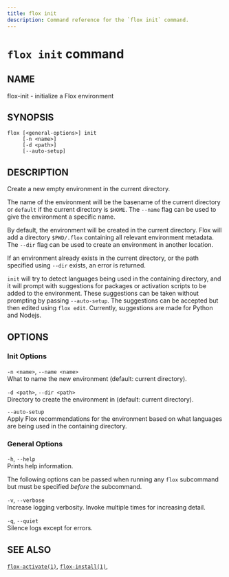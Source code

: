 ```yaml
---
title: flox init
description: Command reference for the `flox init` command.
---
```


# `flox init` command

## NAME

flox-init - initialize a Flox environment

## SYNOPSIS

    flox [<general-options>] init
         [-n <name>]
         [-d <path>]
         [--auto-setup]

## DESCRIPTION

Create a new empty environment in the current directory.

The name of the environment will be the basename of the current
directory or `default` if the current directory is `$HOME`. The `--name`
flag can be used to give the environment a specific name.

By default, the environment will be created in the current directory.
Flox will add a directory `$PWD/.flox` containing all relevant
environment metadata. The `--dir` flag can be used to create an
environment in another location.

If an environment already exists in the current directory, or the path
specified using `--dir` exists, an error is returned.

`init` will try to detect languages being used in the containing
directory, and it will prompt with suggestions for packages or
activation scripts to be added to the environment. These suggestions can
be taken without prompting by passing `--auto-setup`. The suggestions
can be accepted but then edited using `flox edit`. Currently,
suggestions are made for Python and Nodejs.

## OPTIONS

### Init Options

`-n <name>`, `--name <name>`  
What to name the new environment (default: current directory).

`-d <path>`, `--dir <path>`  
Directory to create the environment in (default: current directory).

`--auto-setup`  
Apply Flox recommendations for the environment based on what languages
are being used in the containing directory.

### General Options

`-h`, `--help`  
Prints help information.

The following options can be passed when running any `flox` subcommand
but must be specified *before* the subcommand.

`-v`, `--verbose`  
Increase logging verbosity. Invoke multiple times for increasing detail.

`-q`, `--quiet`  
Silence logs except for errors.

## SEE ALSO

[`flox-activate(1)`](./flox-activate.md),
[`flox-install(1)`](./flox-install.md),
